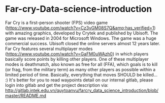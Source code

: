 # Far-cry-Data-science-introduction
Far Cry is a first-person shooter (FPS) video game (https://www.youtube.com/watch?v=Cz3vGM08S7Q&amp;has_verified=1) with amazing graphics, developed by Crytek and published by Ubisoft. The game was released in 2004 for Microsoft Windows. The game was a huge commercial success. Ubisoft closed the online servers almost 12 years later.  Far Cry features several multiplayer modes (https://www.youtube.com/watch?v=GaFM0uWAzh0) in which players basically score points by killing other players. One of these multiplayer modes is deathmatch, also known as free for all (FFA), which goals is to kill (or frag, from the military term) as many other players as possible within a limited period of time. Basically, everything that moves SHOULD be killed… :)  It's better for you to read waypoints detail on our internal gitlab, please login into gitlab and get the project description via:  http://gitlab.intek.edu.vn/quytoanvu/farcry_data_science_introduction/blob/master/README.md
